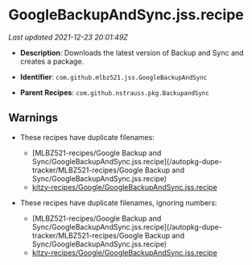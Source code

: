 # GoogleBackupAndSync.jss.recipe

_Last updated 2021-12-23 20:01:49Z_

- **Description**: Downloads the latest version of Backup and Sync and creates a package.

- **Identifier**: `com.github.mlbz521.jss.GoogleBackupAndSync`

- **Parent Recipes**: `com.github.nstrauss.pkg.BackupandSync`


## Warnings

- These recipes have duplicate filenames:
    - [MLBZ521-recipes/Google Backup and Sync/GoogleBackupAndSync.jss.recipe](/autopkg-dupe-tracker/MLBZ521-recipes/Google Backup and Sync/GoogleBackupAndSync.jss.recipe)
    - [kitzy-recipes/Google/GoogleBackupAndSync.jss.recipe](/autopkg-dupe-tracker/kitzy-recipes/Google/GoogleBackupAndSync.jss.recipe)

- These recipes have duplicate filenames, ignoring numbers:
    - [MLBZ521-recipes/Google Backup and Sync/GoogleBackupAndSync.jss.recipe](/autopkg-dupe-tracker/MLBZ521-recipes/Google Backup and Sync/GoogleBackupAndSync.jss.recipe)
    - [kitzy-recipes/Google/GoogleBackupAndSync.jss.recipe](/autopkg-dupe-tracker/kitzy-recipes/Google/GoogleBackupAndSync.jss.recipe)